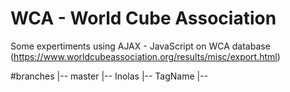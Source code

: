 # WCA - World Cube Association 
Some expertiments using AJAX - JavaScript on WCA database (https://www.worldcubeassociation.org/results/misc/export.html)

#branches
|-- master
|-- Inolas
|-- TagName
|-- 
